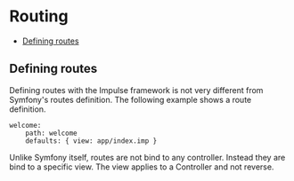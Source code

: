 # Routing

- [Defining routes](#defining_routes)

<a name="defining_routes"></a>
## Defining routes

Defining routes with the Impulse framework is not very different from Symfony's routes definition. The following example shows a route definition.

<pre class="line-numbers language-yaml">
<code class="language-yaml">welcome:
    path: welcome
    defaults: { view: app/index.imp }</code>
</pre>

Unlike Symfony itself, routes are not bind to any controller. Instead they are bind to a specific view. The view applies to a Controller and not reverse.